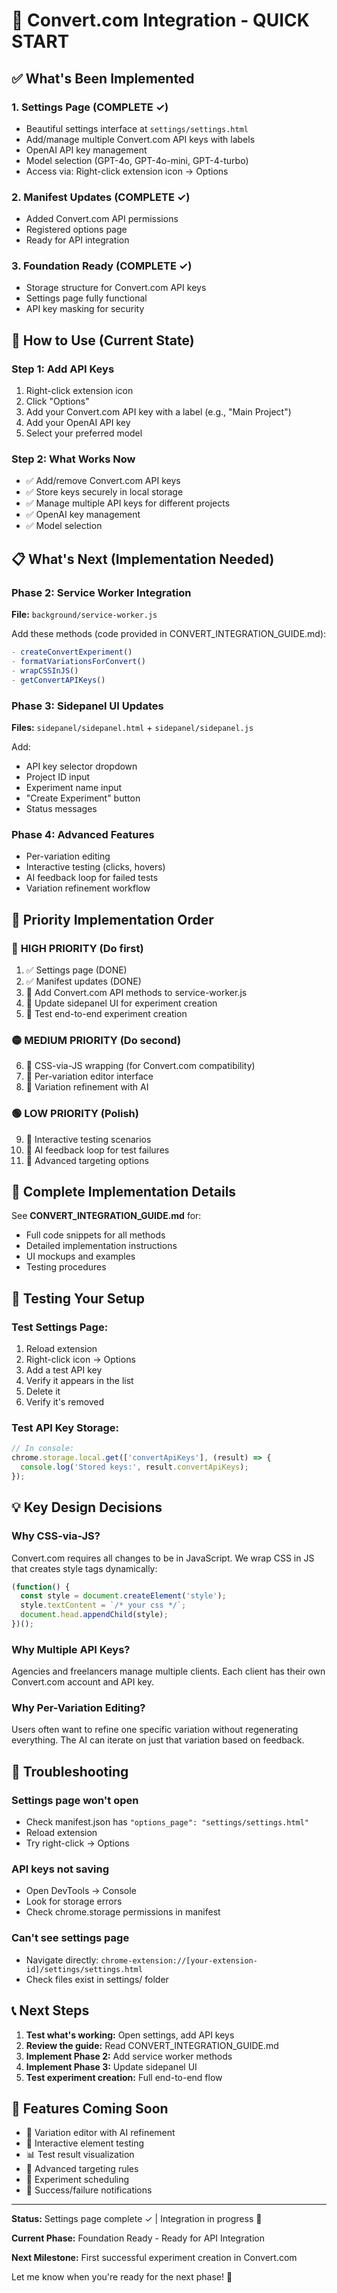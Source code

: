 # 🎉 Convert.com Integration - QUICK START

## ✅ What's Been Implemented

### 1. **Settings Page** (COMPLETE ✓)
- Beautiful settings interface at `settings/settings.html`
- Add/manage multiple Convert.com API keys with labels
- OpenAI API key management
- Model selection (GPT-4o, GPT-4o-mini, GPT-4-turbo)
- Access via: Right-click extension icon → Options

### 2. **Manifest Updates** (COMPLETE ✓)
- Added Convert.com API permissions
- Registered options page
- Ready for API integration

### 3. **Foundation Ready** (COMPLETE ✓)
- Storage structure for Convert.com API keys
- Settings page fully functional
- API key masking for security

## 🚀 How to Use (Current State)

### Step 1: Add API Keys
1. Right-click extension icon
2. Click "Options"
3. Add your Convert.com API key with a label (e.g., "Main Project")
4. Add your OpenAI API key
5. Select your preferred model

### Step 2: What Works Now
- ✅ Add/remove Convert.com API keys
- ✅ Store keys securely in local storage
- ✅ Manage multiple API keys for different projects
- ✅ OpenAI key management
- ✅ Model selection

## 📋 What's Next (Implementation Needed)

### Phase 2: Service Worker Integration
**File:** `background/service-worker.js`

Add these methods (code provided in CONVERT_INTEGRATION_GUIDE.md):
```javascript
- createConvertExperiment()
- formatVariationsForConvert()
- wrapCSSInJS() 
- getConvertAPIKeys()
```

### Phase 3: Sidepanel UI Updates
**Files:** `sidepanel/sidepanel.html` + `sidepanel/sidepanel.js`

Add:
- API key selector dropdown
- Project ID input
- Experiment name input
- "Create Experiment" button
- Status messages

### Phase 4: Advanced Features
- Per-variation editing
- Interactive testing (clicks, hovers)
- AI feedback loop for failed tests
- Variation refinement workflow

## 🎯 Priority Implementation Order

### 🔴 **HIGH PRIORITY** (Do first)
1. ✅ Settings page (DONE)
2. ✅ Manifest updates (DONE)
3. 📝 Add Convert.com API methods to service-worker.js
4. 📝 Update sidepanel UI for experiment creation
5. 📝 Test end-to-end experiment creation

### 🟡 **MEDIUM PRIORITY** (Do second)
6. 📝 CSS-via-JS wrapping (for Convert.com compatibility)
7. 📝 Per-variation editor interface
8. 📝 Variation refinement with AI

### 🟢 **LOW PRIORITY** (Polish)
9. 📝 Interactive testing scenarios
10. 📝 AI feedback loop for test failures
11. 📝 Advanced targeting options

## 📖 Complete Implementation Details

See **CONVERT_INTEGRATION_GUIDE.md** for:
- Full code snippets for all methods
- Detailed implementation instructions
- UI mockups and examples
- Testing procedures

## 🧪 Testing Your Setup

### Test Settings Page:
1. Reload extension
2. Right-click icon → Options
3. Add a test API key
4. Verify it appears in the list
5. Delete it
6. Verify it's removed

### Test API Key Storage:
```javascript
// In console:
chrome.storage.local.get(['convertApiKeys'], (result) => {
  console.log('Stored keys:', result.convertApiKeys);
});
```

## 💡 Key Design Decisions

### Why CSS-via-JS?
Convert.com requires all changes to be in JavaScript. We wrap CSS in JS that creates style tags dynamically:

```javascript
(function() {
  const style = document.createElement('style');
  style.textContent = `/* your css */`;
  document.head.appendChild(style);
})();
```

### Why Multiple API Keys?
Agencies and freelancers manage multiple clients. Each client has their own Convert.com account and API key.

### Why Per-Variation Editing?
Users often want to refine one specific variation without regenerating everything. The AI can iterate on just that variation based on feedback.

## 🐛 Troubleshooting

### Settings page won't open
- Check manifest.json has `"options_page": "settings/settings.html"`
- Reload extension
- Try right-click → Options

### API keys not saving
- Open DevTools → Console
- Look for storage errors
- Check chrome.storage permissions in manifest

### Can't see settings page
- Navigate directly: `chrome-extension://[your-extension-id]/settings/settings.html`
- Check files exist in settings/ folder

## 📞 Next Steps

1. **Test what's working:** Open settings, add API keys
2. **Review the guide:** Read CONVERT_INTEGRATION_GUIDE.md
3. **Implement Phase 2:** Add service worker methods
4. **Implement Phase 3:** Update sidepanel UI
5. **Test experiment creation:** Full end-to-end flow

## 🎨 Features Coming Soon

- 🔄 Variation editor with AI refinement
- 🧪 Interactive element testing
- 📊 Test result visualization
- 🎯 Advanced targeting rules
- 📅 Experiment scheduling
- 🔔 Success/failure notifications

---

**Status:** Settings page complete ✓ | Integration in progress 🔄

**Current Phase:** Foundation Ready - Ready for API Integration

**Next Milestone:** First successful experiment creation in Convert.com

Let me know when you're ready for the next phase! 🚀
